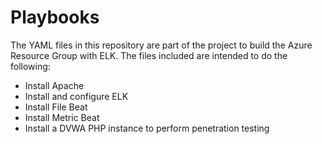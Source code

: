 # Playbooks

The YAML files in this repository are part of the project to build the Azure Resource Group with ELK. The files included are intended to do the following:
- Install Apache
- Install and configure ELK
- Install File Beat
- Install Metric Beat
- Install a DVWA PHP instance to perform penetration testing
